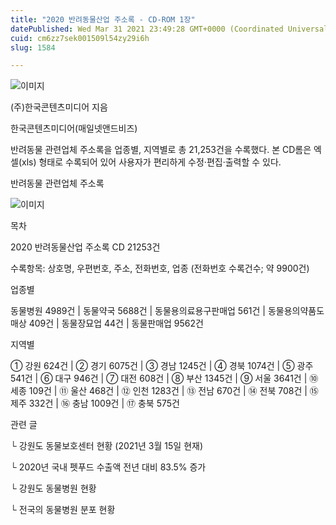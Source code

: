 ```yaml
---
title: "2020 반려동물산업 주소록 - CD-ROM 1장"
datePublished: Wed Mar 31 2021 23:49:28 GMT+0000 (Coordinated Universal Time)
cuid: cm6zz7sek001509l54zy29i6h
slug: 1584

---
```



![이미지](https://cdn.hashnode.com/res/hashnode/image/upload/v1739247767697/16f8ed12-3d19-4bea-a52a-fb402848f73b.jpeg)

(주)한국콘텐츠미디어 지음

한국콘텐츠미디어(매일넷앤드비즈)

반려동물 관련업체 주소록을 업종별, 지역별로 총 21,253건을 수록했다. 본 CD롬은 엑셀(xls) 형태로 수록되어 있어 사용자가 편리하게 수정·편집·출력할 수 있다.

반려동물 관련업체 주소록

![이미지](https://cdn.hashnode.com/res/hashnode/image/upload/v1739247769132/8aae0aa4-a6d5-4bf6-b69d-f150fd155445.jpeg)

목차

2020 반려동물산업 주소록 CD 21253건

수록항목: 상호명, 우편번호, 주소, 전화번호, 업종 (전화번호 수록건수; 약 9900건)

업종별

동물병원 4989건 |  동물약국 5688건 | 동물용의료용구판매업 561건 | 동물용의약품도매상 409건 | 동물장묘업 44건 | 동물판매업 9562건

지역별

① 강원 624건 | ② 경기 6075건 | ③ 경남 1245건 | ④ 경북 1074건 | ⑤ 광주 541건 | ⑥ 대구 946건 | ⑦ 대전 608건 | ⑧ 부산 1345건 | ⑨ 서울 3641건 | ⑩ 세종 109건 | ⑪ 울산 468건 | ⑫ 인천 1283건 | ⑬ 전남 670건 | ⑭ 전북 708건 | ⑮ 제주 332건 | ⑯ 충남 1009건 | ⑰ 충북 575건

관련 글

└ 강원도 동물보호센터 현황 (2021년 3월 15일 현재)

└ 2020년 국내 펫푸드 수출액 전년 대비 83.5% 증가

└ 강원도 동물병원 현황

└ 전국의 동물병원 분포 현황